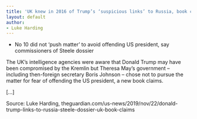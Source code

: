 ```yaml
---
title: 'UK knew in 2016 of Trump’s ‘suspicious links’ to Russia, book claims'
layout: default
author:
- Luke Harding
---
```


- No 10 did not ‘push matter’ to avoid offending US president, say commissioners of Steele dossier

The UK’s intelligence agencies were aware that Donald Trump may have been compromised by the Kremlin but Theresa May’s government – including then-foreign secretary Boris Johnson – chose not to pursue the matter for fear of offending the US president, a new book claims.

[…]

Source: Luke Harding, theguardian.com/us-news/2019/nov/22/donald-trump-links-to-russia-steele-dossier-uk-book-claims
